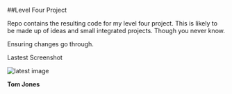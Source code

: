 ##Level Four Project

Repo contains the resulting code for my level four project. This is likely
to be made up of ideas and small integrated projects. Though you never know.

Ensuring changes go through.

Lastest Screenshot

![latest image](http://jones.freeshell.org/latest.png)

**Tom Jones**
